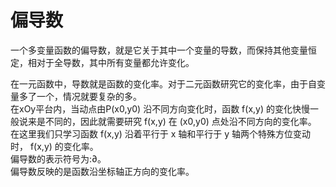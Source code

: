 
# 偏导数

一个多变量函数的偏导数，就是它关于其中一个变量的导数，而保持其他变量恒定，相对于全导数，其中所有变量都允许变化。  

在一元函数中，导数就是函数的变化率。对于二元函数研究它的变化率，由于自变量多了一个，情况就要复杂的多。  
在xOy平台内，当动点由P(x0,y0) 沿不同方向变化时，函数 f(x,y) 的变化快慢一般说来是不同的，因此就需要研究 f(x,y) 在 (x0,y0) 点处沿不同方向的变化率。  
在这里我们只学习函数 f(x,y) 沿着平行于 x 轴和平行于 y 轴两个特殊方位变动时， f(x,y) 的变化率。  
偏导数的表示符号为:∂。  
偏导数反映的是函数沿坐标轴正方向的变化率。  


